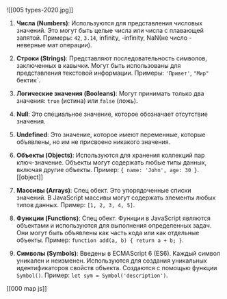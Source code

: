 ![[005 types-2020.jpg]]
1. **Числа (Numbers)**: Используются для представления числовых значений.
		Это могут быть целые числа или числа с плавающей запятой. 
		Примеры: `42`, `3.14`, infinity, -infinity, NaN(не число - неверные мат операции). 
    
2. **Строки (Strings)**: Представляют последовательность символов, заключенных в кавычки. 
	 Могут быть использованы для представления текстовой информации. 
			 Примеры: `'Привет'`, `"Мир" `бектик`.
    
3. **Логические значения (Booleans)**: 
		Могут принимать только два значения: 
		`true` (истина) или `false` (ложь). 
    
4. **Null**: 
		Это специальное значение, которое обозначает отсутствие значения. 
    
5. **Undefined**:
		Это значение, которое имеют переменные, которые объявлены, но им не присвоено никакого значения.
    
6. **Объекты (Objects)**: 
		Используются для хранения коллекций пар ключ-значение. 
		Объекты могут содержать любые типы данных, включая другие объекты. 
		Пример: `{ name: 'John', age: 30 }`.
		[[object]]
    
7. **Массивы (Arrays)**: 
		Cпец обект.
		Это упорядоченные списки значений. 
		В JavaScript массивы могут содержать элементы любых типов данных. Пример: `[1, 2, 3, 4, 5]`.
    
8. **Функции (Functions)**: 
		Cпец обект.
		Функции в JavaScript являются объектами и используются для выполнения определенных задач. 
		Они могут быть объявлены как часть кода или как отдельные объекты.
		Пример: `function add(a, b) { return a + b; }`.
    
9. **Символы (Symbols)**: 
		Введены в ECMAScript 6 (ES6). 
		Каждый символ уникален и неизменен. 
		Используются для создания уникальных идентификаторов свойств объекта. 
		Создаются с помощью функции `Symbol()`. Пример: `let sym = Symbol('description')`.
    


[[000 map js]]